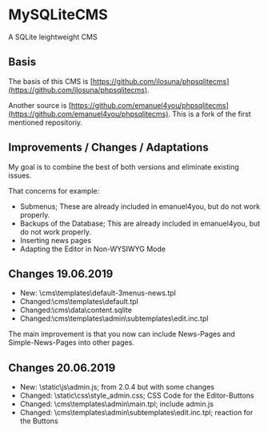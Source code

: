 # MySQLiteCMS
A SQLite leightweight CMS

## Basis

The basis of this CMS is [https://github.com/ilosuna/phpsqlitecms](https://github.com/ilosuna/phpsqlitecms).

Another source is [https://github.com/emanuel4you/phpsqlitecms](https://github.com/emanuel4you/phpsqlitecms). This is a fork of the first mentioned repositoriy.

## Improvements / Changes / Adaptations

My goal is to combine the best of both versions and eliminate existing issues. 

That concerns for example:

* Submenus; These are already included in emanuel4you, but do not work properly.
* Backups of the Database; This are already included in emanuel4you, but do not work properly.
* Inserting news pages
* Adapting the Editor in Non-WYSIWYG Mode

## Changes 19.06.2019

* New: \cms\templates\default-3menus-news.tpl
* Changed:\cms\templates\default.tpl
* Changed:\cms\data\content.sqlite
* Changed:\cms\templates\admin\subtemplates\edit.inc.tpl

The main improvement is that you now can include News-Pages and Simple-News-Pages into other pages.

## Changes 20.06.2019

* New: \static\js\admin.js; from 2.0.4 but with some changes
* Changed: \static\css\style_admin.css; CSS Code for the Editor-Buttons
* Changed: \cms\templates\admin\main.tpl; include admin.js
* Changed: \cms\templates\admin\subtemplates\edit.inc.tpl; reaction for the Buttons
